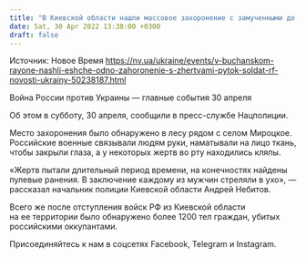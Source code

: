 ```yaml
---
title: "В Киевской области нашли массовое захоронение с замученными до смерти людьми — полиция"
date: Sat, 30 Apr 2022 13:38:00 +0300
draft: false
---
```

Источник: Новое Время https://nv.ua/ukraine/events/v-buchanskom-rayone-nashli-eshche-odno-zahoronenie-s-zhertvami-pytok-soldat-rf-novosti-ukrainy-50238187.html


Война России против Украины — главные события 30 апреля

Об этом в субботу, 30 апреля, сообщили в пресс-службе Нацполиции.

Место захоронения было обнаружено в лесу рядом с селом Мироцкое. Российские военные связывали людям руки, наматывали на лицо ткань, чтобы закрыли глаза, а у некоторых жертв во рту находились кляпы. 

«Жертв пытали длительный период времени, на конечностях найдены пулевые ранения. В заключение каждому из мужчин стреляли в ухо», — рассказал начальник полиции Киевской области Андрей Небитов.

Всего же после отступления войск РФ из Киевской области на ее территории было обнаружено более 1200 тел граждан, убитых российскими оккупантами.

Присоединяйтесь к нам в соцсетях Facebook, Telegram и Instagram.
